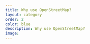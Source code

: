 ```yaml
---
title: Why use OpenStreetMap?
layout: category
order: 2
color: blue
description: Why use OpenStreetMap?
image: 
---
```

